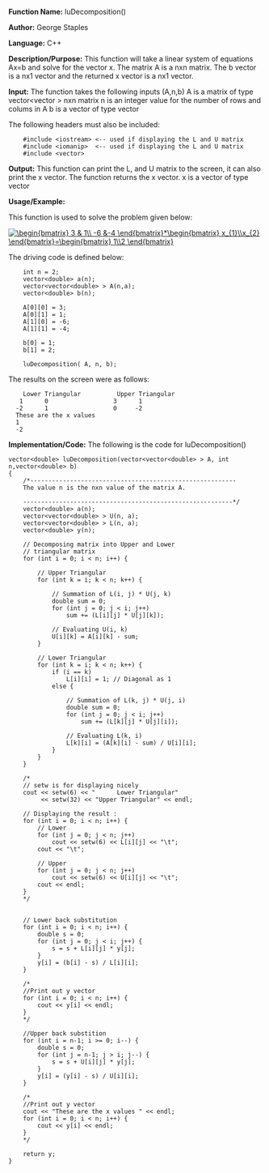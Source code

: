 **Function Name:**          luDecomposition()

**Author:** George Staples

**Language:** C++

**Description/Purpose:** This function will take a linear system of equations Ax=b and solve for the vector x. The matrix A is a nxn matrix. The b vector is a nx1 vector and the returned x vector is a nx1 vector.  

**Input:** The function takes the following inputs (A,n,b)
  A is a matrix of type vector<vector<double> > nxn matrix
  n is an integer value for the number of rows and colums in A
  b is a vector of type vector<double>
  
The following headers must also be included:
  ```
      #include <iostream> <-- used if displaying the L and U matrix
      #include <iomanip>  <-- used if displaying the L and U matrix
      #include <vector>
  ```

**Output:** This function can print the L, and U matrix to the screen, it can also print the x vector. The function returns the x vector.
  x is a vector of type vector<double>

**Usage/Example:**

This function is used to solve the problem given below:

<a href="https://www.codecogs.com/eqnedit.php?latex=\begin{bmatrix}&space;3&space;&&space;1\\&space;-6&space;&-4&space;\end{bmatrix}*\begin{bmatrix}&space;x_{1}\\x_{2}&space;\end{bmatrix}=\begin{bmatrix}&space;1\\2&space;\end{bmatrix}" target="_blank"><img src="https://latex.codecogs.com/gif.latex?\begin{bmatrix}&space;3&space;&&space;1\\&space;-6&space;&-4&space;\end{bmatrix}*\begin{bmatrix}&space;x_{1}\\x_{2}&space;\end{bmatrix}=\begin{bmatrix}&space;1\\2&space;\end{bmatrix}" title="\begin{bmatrix} 3 & 1\\ -6 &-4 \end{bmatrix}*\begin{bmatrix} x_{1}\\x_{2} \end{bmatrix}=\begin{bmatrix} 1\\2 \end{bmatrix}" /></a>

The driving code is defined below:
```
	int n = 2;
	vector<double> a(n);
	vector<vector<double> > A(n,a);
	vector<double> b(n);

	A[0][0] = 3;
	A[0][1] = 1;
	A[1][0] = -6;
	A[1][1] = -4;

	b[0] = 1;
	b[1] = 2;

	luDecomposition( A, n, b);
```

The results on the screen were as follows:

```
	Lower Triangular          Upper Triangular
   1      0                  3      1
  -2      1                  0     -2
  These are the x values
  1
  -2

```

**Implementation/Code:** The following is the code for luDecomposition()
```
vector<double> luDecomposition(vector<vector<double> > A, int n,vector<double> b)
{
	/*---------------------------------------------------------
	The value n is the nxn value of the matrix A.

	----------------------------------------------------------*/
	vector<double> a(n);
	vector<vector<double> > U(n, a);
	vector<vector<double> > L(n, a);
	vector<double> y(n);

	// Decomposing matrix into Upper and Lower
	// triangular matrix
	for (int i = 0; i < n; i++) {

		// Upper Triangular
		for (int k = i; k < n; k++) {

			// Summation of L(i, j) * U(j, k)
			double sum = 0;
			for (int j = 0; j < i; j++)
				sum += (L[i][j] * U[j][k]);

			// Evaluating U(i, k)
			U[i][k] = A[i][k] - sum;
		}

		// Lower Triangular
		for (int k = i; k < n; k++) {
			if (i == k)
				L[i][i] = 1; // Diagonal as 1
			else {

				// Summation of L(k, j) * U(j, i)
				double sum = 0;
				for (int j = 0; j < i; j++)
					sum += (L[k][j] * U[j][i]);

				// Evaluating L(k, i)
				L[k][i] = (A[k][i] - sum) / U[i][i];
			}
		}
	}

	/*
	// setw is for displaying nicely
	cout << setw(6) << "      Lower Triangular" 
		 << setw(32) << "Upper Triangular" << endl;

	// Displaying the result :
	for (int i = 0; i < n; i++) {
		// Lower
		for (int j = 0; j < n; j++)
			cout << setw(6) << L[i][j] << "\t";
		cout << "\t";

		// Upper
		for (int j = 0; j < n; j++)
			cout << setw(6) << U[i][j] << "\t";
		cout << endl;
	}
	*/
	

	// Lower back substitution
	for (int i = 0; i < n; i++) {
		double s = 0;
		for (int j = 0; j < i; j++) {
			s = s + L[i][j] * y[j];
		}
		y[i] = (b[i] - s) / L[i][i];
	}

	/*
	//Print out y vector
	for (int i = 0; i < n; i++) {
		cout << y[i] << endl;
	}
	*/

	//Upper back substition
	for (int i = n-1; i >= 0; i--) {
		double s = 0;
		for (int j = n-1; j > i; j--) {
			s = s + U[i][j] * y[j];
		}
		y[i] = (y[i] - s) / U[i][i];
	}

	/*
	//Print out y vector
	cout << "These are the x values " << endl;
	for (int i = 0; i < n; i++) {
		cout << y[i] << endl;
	}
	*/
	
	return y;
}
```
